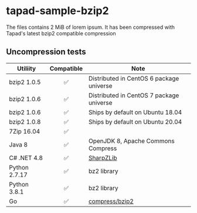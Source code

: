 # tapad-sample-bzip2

The files contains 2 MiB of lorem ipsum. It has been compressed with Tapad's latest bzip2 compatible compression


## Uncompression tests

| Utiliity | Compatible | Note |
| -------- | :----------: | ---- |
| bzip2 1.0.5 | ✅ | Distributed in CentOS 6 package universe |
| bzip2 1.0.6 | ✅ | Distributed in CentOS 7 package universe |
| bzip2 1.0.6 | ✅ | Ships by default on Ubuntu 18.04 |
| bzip2 1.0.8 | ✅ | Ships by default on Ubuntu 20.04 |
| 7Zip 16.04 | ✅ |  |
| Java 8 | ✅ | OpenJDK 8, Apache Commons Compress |
| C# .NET 4.8| ✅ | [SharpZLib](https://github.com/icsharpcode/SharpZipLib) |
| Python 2.7.17 | ✅ | bz2 library |
| Python 3.8.1 | ✅ | bz2 library |
| Go | ✅ | [compress/bzip2](https://golang.org/pkg/compress/bzip2/) |
